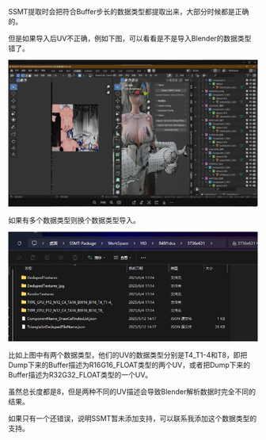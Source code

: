 
SSMT提取时会把符合Buffer步长的数据类型都提取出来，大部分时候都是正确的。

但是如果导入后UV不正确，例如下图，可以看看是不是导入Blender的数据类型错了。

![alt text](image.png)

如果有多个数据类型则换个数据类型导入。

![alt text](image-1.png)

比如上图中有两个数据类型，他们的UV的数据类型分别是T4_T1-4和T8，即把Dump下来的Buffer描述为R16G16_FLOAT类型的两个UV，或者把Dump下来的Buffer描述为R32G32_FLOAT类型的一个UV。

虽然总长度都是8，但是两种不同的UV描述会导致Blender解析数据时完全不同的结果。

如果只有一个还错误，说明SSMT暂未添加支持，可以联系我添加这个数据类型的支持。

